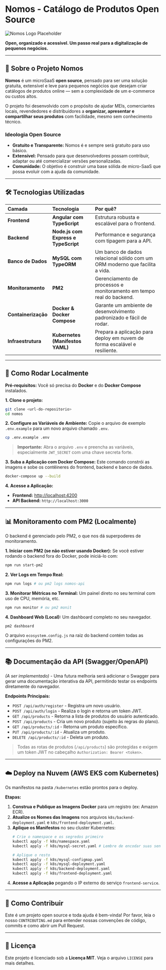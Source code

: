 # Nomos - Catálogo de Produtos Open Source

![Nomos Logo Placeholder](https://i.imgur.com/JOKsNeT.jpeg) <!-- Usando a imagem que você me passou como placeholder -->

**Open, organizado e acessível. Um passo real para a digitalização de pequenos negócios.**

---

## 🧠 Sobre o Projeto Nomos

**Nomos** é um microSaaS **open source**, pensado para ser uma solução gratuita, extensível e leve para pequenos negócios que desejam criar catálogos de produtos online — sem a complexidade de um e-commerce ou custos altos.

O projeto foi desenvolvido com o propósito de ajudar MEIs, comerciantes locais, revendedores e distribuidores a **organizar, apresentar e compartilhar seus produtos** com facilidade, mesmo sem conhecimento técnico.

### Ideologia Open Source

- **Gratuito e Transparente:** Nomos é e sempre será gratuito para uso básico.
- **Extensível:** Pensado para que desenvolvedores possam contribuir, adaptar ou até comercializar versões personalizadas.
- **Comunidade:** O objetivo é construir uma base sólida de micro-SaaS que possa evoluir com a ajuda da comunidade.

---

## 🛠️ Tecnologias Utilizadas

| Camada | Tecnologia | Por quê? |
| :--- | :--- | :--- |
| **Frontend** | **Angular com TypeScript** | Estrutura robusta e escalável para o frontend. |
| **Backend** | **Node.js com Express e TypeScript** | Performance e segurança com tipagem para a API. |
| **Banco de Dados** | **MySQL com TypeORM** | Um banco de dados relacional sólido com um ORM moderno que facilita a vida. |
| **Monitoramento** | **PM2** | Gerenciamento de processos e monitoramento em tempo real do backend. |
| **Containerização** | **Docker & Docker Compose** | Garante um ambiente de desenvolvimento padronizado e fácil de rodar. |
| **Infraestrutura** | **Kubernetes (Manifestos YAML)** | Prepara a aplicação para deploy em nuvem de forma escalável e resiliente. |

---

## 🚀 Como Rodar Localmente

**Pré-requisitos:** Você só precisa do **Docker** e do **Docker Compose** instalados.

**1. Clone o projeto:**
```bash
git clone <url-do-repositorio>
cd nomos
```

**2. Configure as Variáveis de Ambiente:**
Copie o arquivo de exemplo `.env.example` para um novo arquivo chamado `.env`.
```bash
cp .env.example .env
```
> **Importante:** Abra o arquivo `.env` e preencha as variáveis, especialmente `JWT_SECRET` com uma chave secreta forte.

**3. Suba a Aplicação com Docker Compose:**
Este comando constrói as imagens e sobe os contêineres do frontend, backend e banco de dados.
```bash
docker-compose up --build
```

**4. Acesse a Aplicação:**
*   **Frontend:** [http://localhost:4200](http://localhost:4200)
*   **API Backend:** `http://localhost:3000`

---

## 📊 Monitoramento com PM2 (Localmente)

O backend é gerenciado pelo PM2, o que nos dá superpoderes de monitoramento.

**1. Iniciar com PM2 (se não estiver usando Docker):**
Se você estiver rodando o backend fora do Docker, pode iniciá-lo com:
```bash
npm run start-pm2
```

**2. Ver Logs em Tempo Real:**
```bash
npm run logs # ou pm2 logs nomos-api
```

**3. Monitorar Métricas no Terminal:**
Um painel direto no seu terminal com uso de CPU, memória, etc.
```bash
npm run monitor # ou pm2 monit
```

**4. Dashboard Web (Local):**
Um dashboard completo no seu navegador.
```bash
pm2 dashboard
```

O arquivo `ecosystem.config.js` na raiz do backend contém todas as configurações do PM2.

---

## 📚 Documentação da API (Swagger/OpenAPI)

*(A ser implementado)* - Uma futura melhoria será adicionar o Swagger para gerar uma documentação interativa da API, permitindo testar os endpoints diretamente do navegador.

**Endpoints Principais:**

*   `POST /api/auth/register` - Registra um novo usuário.
*   `POST /api/auth/login` - Realiza o login e retorna um token JWT.
*   `GET /api/products` - Retorna a lista de produtos do usuário autenticado.
*   `POST /api/products` - Cria um novo produto (sujeito às regras do plano).
*   `GET /api/products/:id` - Retorna um produto específico.
*   `PUT /api/products/:id` - Atualiza um produto.
*   `DELETE /api/products/:id` - Deleta um produto.

> Todas as rotas de produtos (`/api/products`) são protegidas e exigem um token JWT no cabeçalho `Authorization: Bearer <token>`.

---

## ☁️ Deploy na Nuvem (AWS EKS com Kubernetes)

Os manifestos na pasta `/kubernetes` estão prontos para o deploy.

**Etapas:**
1.  **Construa e Publique as Imagens Docker** para um registro (ex: Amazon ECR).
2.  **Atualize os Nomes das Imagens** nos arquivos `k8s/backend-deployment.yaml` e `k8s/frontend-deployment.yaml`.
3.  **Aplique os Manifestos** no seu cluster Kubernetes:
    ```bash
    # Crie o namespace e os segredos primeiro
    kubectl apply -f k8s/namespace.yaml
    kubectl apply -f k8s/mysql-secret.yaml # Lembre de encodar suas senhas em base64

    # Aplique o resto
    kubectl apply -f k8s/mysql-configmap.yaml
    kubectl apply -f k8s/mysql-deployment.yaml
    kubectl apply -f k8s/backend-deployment.yaml
    kubectl apply -f k8s/frontend-deployment.yaml
    ```
4.  **Acesse a Aplicação** pegando o IP externo do serviço `frontend-service`.

---

## 🤝 Como Contribuir

Este é um projeto open source e toda ajuda é bem-vinda! Por favor, leia o nosso `CONTRIBUTING.md` para entender nossas convenções de código, commits e como abrir um Pull Request.

---

## 📜 Licença

Este projeto é licenciado sob a **Licença MIT**. Veja o arquivo `LICENSE` para mais detalhes.
